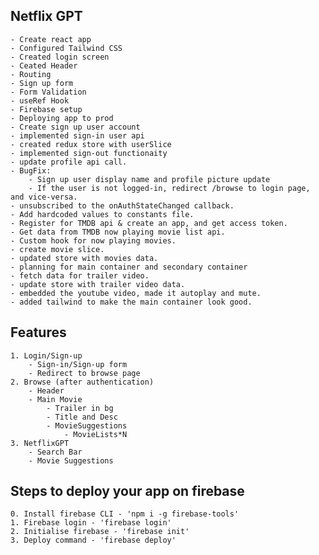 ## Netflix GPT
    - Create react app
    - Configured Tailwind CSS
    - Created login screen
    - Ceated Header
    - Routing
    - Sign up form
    - Form Validation
    - useRef Hook
    - Firebase setup
    - Deploying app to prod
    - Create sign up user account
    - implemented sign-in user api
    - created redux store with userSlice
    - implemented sign-out functionaity
    - update profile api call.
    - BugFix: 
        - Sign up user display name and profile picture update
        - If the user is not logged-in, redirect /browse to login page, and vice-versa.
    - unsubscribed to the onAuthStateChanged callback.
    - Add hardcoded values to constants file.
    - Register for TMDB api & create an app, and get access token.
    - Get data from TMDB now playing movie list api.
    - Custom hook for now playing movies.
    - create movie slice.
    - updated store with movies data.
    - planning for main container and secondary container
    - fetch data for trailer video.
    - update store with trailer video data.
    - embedded the youtube video, made it autoplay and mute.
    - added tailwind to make the main container look good.

## Features
    1. Login/Sign-up
        - Sign-in/Sign-up form
        - Redirect to browse page
    2. Browse (after authentication)
        - Header
        - Main Movie
            - Trailer in bg
            - Title and Desc
            - MovieSuggestions
                - MovieLists*N
    3. NetflixGPT
        - Search Bar
        - Movie Suggestions

## Steps to deploy your app on firebase
    0. Install firebase CLI - 'npm i -g firebase-tools'
    1. Firebase login - 'firebase login'
    2. Initialise firebase - 'firebase init'
    3. Deploy command - 'firebase deploy'